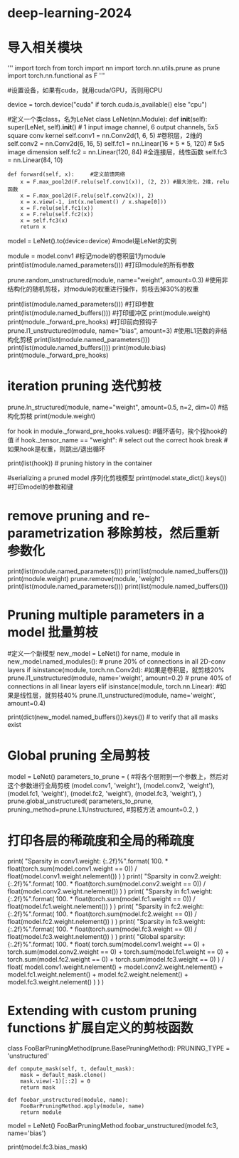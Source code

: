 # deep-learning-2024
# 导入相关模块
'''
import torch
from torch import nn
import torch.nn.utils.prune as prune
import torch.nn.functional as F
'''

#设置设备，如果有cuda，就用cuda/GPU，否则用CPU

device = torch.device("cuda" if torch.cuda.is_available() else "cpu")

#定义一个类class，名为LeNet
class LeNet(nn.Module):
    def __init__(self):
        super(LeNet, self).__init__()
        # 1 input image channel, 6 output channels, 5x5 square conv kernel
        self.conv1 = nn.Conv2d(1, 6, 5)   #卷积层，2维的
        self.conv2 = nn.Conv2d(6, 16, 5)
        self.fc1 = nn.Linear(16 * 5 * 5, 120)  # 5x5 image dimension
        self.fc2 = nn.Linear(120, 84)   #全连接层，线性函数
        self.fc3 = nn.Linear(84, 10)

    def forward(self, x):     #定义前馈网络
        x = F.max_pool2d(F.relu(self.conv1(x)), (2, 2)) #最大池化，2维，relu函数
        x = F.max_pool2d(F.relu(self.conv2(x)), 2)
        x = x.view(-1, int(x.nelement() / x.shape[0]))
        x = F.relu(self.fc1(x))
        x = F.relu(self.fc2(x))
        x = self.fc3(x)
        return x

model = LeNet().to(device=device)  #model是LeNet的实例

module = model.conv1    #标记model的卷积层1为module
print(list(module.named_parameters()))    #打印module的所有参数

prune.random_unstructured(module, name="weight", amount=0.3)
#使用非结构化的随机剪枝，对module的权重进行操作，剪枝去掉30%的权重


print(list(module.named_parameters()))   #打印参数
print(list(module.named_buffers()))      #打印缓冲区
print(module.weight)
print(module._forward_pre_hooks)         #打印前向预钩子
prune.l1_unstructured(module, name="bias", amount=3)  #使用L1范数的非结构化剪枝
print(list(module.named_parameters()))
print(list(module.named_buffers()))
print(module.bias)
print(module._forward_pre_hooks)

# iteration pruning 迭代剪枝
prune.ln_structured(module, name="weight", amount=0.5, n=2, dim=0)   #结构化剪枝
print(module.weight)

for hook in module._forward_pre_hooks.values():  #循环语句，挨个找hook的值
    if hook._tensor_name == "weight":  # select out the correct hook
        break       #如果hook是权重，则跳出/退出循环

print(list(hook))  # pruning history in the container

#serializing a pruned model 序列化剪枝模型
print(model.state_dict().keys())   #打印model的参数和键
# remove pruning and re-parametrization 移除剪枝，然后重新参数化
print(list(module.named_parameters()))
print(list(module.named_buffers()))
print(module.weight)
prune.remove(module, 'weight')
print(list(module.named_parameters()))
print(list(module.named_buffers()))

# Pruning multiple parameters in a model 批量剪枝
#定义一个新模型
new_model = LeNet()
for name, module in new_model.named_modules():
    # prune 20% of connections in all 2D-conv layers
    if isinstance(module, torch.nn.Conv2d):     #如果是卷积层，就剪枝20%
        prune.l1_unstructured(module, name='weight', amount=0.2)
    # prune 40% of connections in all linear layers
    elif isinstance(module, torch.nn.Linear):    #如果是线性层，就剪枝40%
        prune.l1_unstructured(module, name='weight', amount=0.4)

print(dict(new_model.named_buffers()).keys())  # to verify that all masks exist

# Global pruning 全局剪枝
model = LeNet()
parameters_to_prune = (      #将各个层附到一个参数上，然后对这个参数进行全局剪枝
    (model.conv1, 'weight'),
    (model.conv2, 'weight'),
    (model.fc1, 'weight'),
    (model.fc2, 'weight'),
    (model.fc3, 'weight'),
)
prune.global_unstructured(
    parameters_to_prune,
    pruning_method=prune.L1Unstructured,   #剪枝方法
    amount=0.2,
)

# 打印各层的稀疏度和全局的稀疏度
print(
    "Sparsity in conv1.weight: {:.2f}%".format(
        100. * float(torch.sum(model.conv1.weight == 0))
        / float(model.conv1.weight.nelement())
    )
)
print(
    "Sparsity in conv2.weight: {:.2f}%".format(
        100. * float(torch.sum(model.conv2.weight == 0))
        / float(model.conv2.weight.nelement())
    )
)
print(
    "Sparsity in fc1.weight: {:.2f}%".format(
        100. * float(torch.sum(model.fc1.weight == 0))
        / float(model.fc1.weight.nelement())
    )
)
print(
    "Sparsity in fc2.weight: {:.2f}%".format(
        100. * float(torch.sum(model.fc2.weight == 0))
        / float(model.fc2.weight.nelement())
    )
)
print(
    "Sparsity in fc3.weight: {:.2f}%".format(
        100. * float(torch.sum(model.fc3.weight == 0))
        / float(model.fc3.weight.nelement())
    )
)
print(
    "Global sparsity: {:.2f}%".format(
        100. * float(
            torch.sum(model.conv1.weight == 0)
            + torch.sum(model.conv2.weight == 0)
            + torch.sum(model.fc1.weight == 0)
            + torch.sum(model.fc2.weight == 0)
            + torch.sum(model.fc3.weight == 0)
        )
        / float(
            model.conv1.weight.nelement()
            + model.conv2.weight.nelement()
            + model.fc1.weight.nelement()
            + model.fc2.weight.nelement()
            + model.fc3.weight.nelement()
        )
    )
)



# Extending with custom pruning functions 扩展自定义的剪枝函数
class FooBarPruningMethod(prune.BasePruningMethod):
    PRUNING_TYPE = 'unstructured'

    def compute_mask(self, t, default_mask):
        mask = default_mask.clone()
        mask.view(-1)[::2] = 0
        return mask

    def foobar_unstructured(module, name):
        FooBarPruningMethod.apply(module, name)
        return module
model = LeNet()
FooBarPruningMethod.foobar_unstructured(model.fc3, name='bias')

print(model.fc3.bias_mask)
